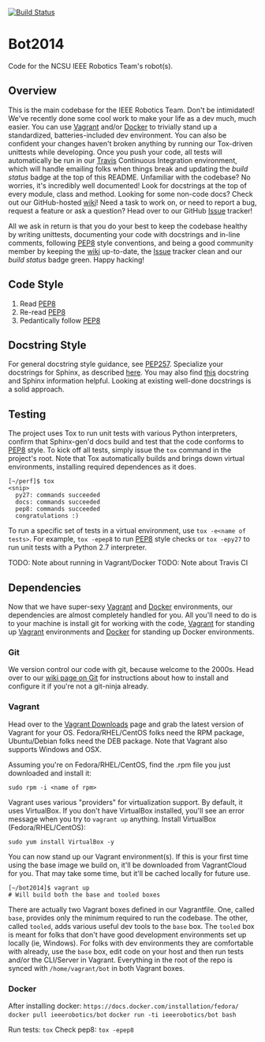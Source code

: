 [![Build Status](https://travis-ci.org/IEEERobotics/bot2014.svg?branch=master)](https://travis-ci.org/IEEERobotics/bot2014)

# Bot2014

Code for the NCSU IEEE Robotics Team's robot(s).

## Overview

This is the main codebase for the IEEE Robotics Team. Don't be intimidated! We've recently done some cool work to make your life as a dev much, much easier. You can use [Vagrant] and/or [Docker] to trivially stand up a standardized, batteries-included dev environment. You can also be confident your changes haven't broken anything by running our Tox-driven unittests while developing. Once you push your code, all tests will automatically be run in our [Travis] Continuous Integration environment, which will handle emailing folks when things break and updating the _build status_ badge at the top of this README. Unfamiliar with the codebase? No worries, it's incredibly well documented! Look for docstrings at the top of every module, class and method. Looking for some non-code docs? Check out our GitHub-hosted [wiki]! Need a task to work on, or need to report a bug, request a feature or ask a question? Head over to our GitHub [Issue] tracker!

All we ask in return is that you do your best to keep the codebase healthy by writing unittests, documenting your code with docstrings and in-line comments, following [PEP8] style conventions, and being a good community member by keeping the [wiki] up-to-date, the [Issue] tracker clean and our _build status_ badge green. Happy hacking!

## Code Style

1. Read [PEP8]
2. Re-read [PEP8]
3. Pedantically follow [PEP8]

## Docstring Style

For general docstring style guidance, see [PEP257]. Specialize your docstrings for Sphinx, as described [here][2]. You may also find [this][3] docstring and Sphinx information helpful. Looking at existing well-done docstrings is a solid approach.

## Testing

The project uses Tox to run unit tests with various Python interpreters, confirm that Sphinx-gen'd docs build and test that the code conforms to [PEP8] style. To kick off all tests, simply issue the `tox` command in the project's root. Note that Tox automatically builds and brings down virtual environments, installing required dependences as it does.

```
[~/perf]$ tox
<snip>
  py27: commands succeeded
  docs: commands succeeded
  pep8: commands succeeded
  congratulations :)
```

To run a specific set of tests in a virtual environment, use `tox -e<name of tests>`. For example, `tox -epep8` to run [PEP8] style checks or `tox -epy27` to run unit tests with a Python 2.7 interpreter.

TODO: Note about running in Vagrant/Docker
TODO: Note about Travis CI

## Dependencies

Now that we have super-sexy [Vagrant] and [Docker] environments, our dependencies are almost completely handled for you. All you'll need to do is to your machine is install git for working with the code, [Vagrant] for standing up [Vagrant] environments and [Docker] for standing up Docker environments.

### Git

We version control our code with git, because welcome to the 2000s. Head over to our [wiki page on Git](https://github.com/IEEERobotics/bot2014/wiki/Git) for instructions about how to install and configure it if you're not a git-ninja already.

### Vagrant

Head over to the [Vagrant Downloads](https://www.vagrantup.com/downloads.html) page and grab the latest version of Vagrant for your OS. Fedora/RHEL/CentOS folks need the RPM package, Ubuntu/Debian folks need the DEB package. Note that Vagrant also supports Windows and OSX.

Assuming you're on Fedora/RHEL/CentOS, find the .rpm file you just downloaded and install it:

```
sudo rpm -i <name of rpm>
```

Vagrant uses various "providers" for virtualization support. By default, it uses VirtualBox. If you don't have VirtualBox installed, you'll see an error message when you try to `vagrant up` anything. Install VirtualBox (Fedora/RHEL/CentOS):

```
sudo yum install VirtualBox -y
```

You can now stand up our Vagrant environment(s). If this is your first time using the base image we build on, it'll be downloaded from VagrantCloud for you. That may take some time, but it'll be cached locally for future use.

```
[~/bot2014]$ vagrant up
# Will build both the base and tooled boxes
```

There are actually two Vagrant boxes defined in our Vagrantfile. One, called `base`, provides only the minimum required to run the codebase. The other, called `tooled`, adds various useful dev tools to the `base` box. The `tooled` box is meant for folks that don't have good development environments set up locally (ie, Windows). For folks with dev environments they are comfortable with already, use the `base` box, edit code on your host and then run tests and/or the CLI/Server in Vagrant. Everything in the root of the repo is synced with `/home/vagrant/bot` in both Vagrant boxes.

### Docker

After installing docker: `https://docs.docker.com/installation/fedora/`
`docker pull ieeerobotics/bot`
`docker run -ti ieeerobotics/bot bash`

Run tests:
`tox`
Check pep8:
`tox -epep8`

[Vagrant]: https://docs.vagrantup.com/v2/A
[Docker]: https://docs.docker.com/
[Travis]: https://travis-ci.org/IEEERobotics/bot2014
[wiki]: https://github.com/IEEERobotics/bot2014/wiki
[Issue]: https://github.com/IEEERobotics/bot2014/issues
[PEP8]: http://www.python.org/dev/peps/pep-0008/
[2]: http://pythonhosted.org/an_example_pypi_project/sphinx.html#full-code-example
[3]: http://stackoverflow.com/questions/5334531/python-documentation-standard-for-docstring
[PEP257]: http://www.python.org/dev/peps/pep-0257/
